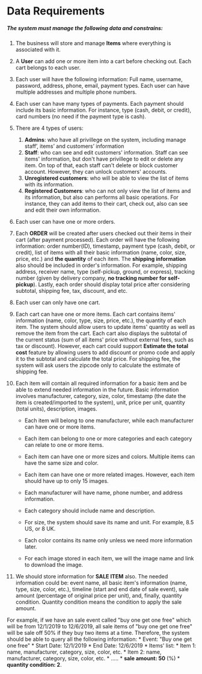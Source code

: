 # Data Requirements

##### The system must manage the following data and constrains: 

1. The business will store and manage **Items** where everything is associated with it.  

1. A **User** can add one or more item into a cart before checking out. Each cart belongs to each user.

1. Each user will have the following information: Full name, username, password, address, phone, email, payment types. Each user can have multiple addresses and multiple phone numbers.

1. Each user can have many types of payments. Each payment should include its basic information. For instance, type (cash, debit, or credit), card numbers (no need if the payment type is cash).

1. There are 4 types of users:

    1. **Admins**: who have all privillege on the system, including manage staff’, items’ and customers’ information
    1. **Staff**: who can see and edit customers' information. Staff can see items' information, but don't have privillege to edit or delete any item. On top of that, each staff can't delete or block customer account. However, they can unlock customers' accounts.
    1. **Unregistered customers**: who will be able to view the list of items with its information.
    1. **Registered Customers**: who can not only view the list of items and its information, but also can performs all basic operations. For instance, they can add items to their cart, check out, also can see and edit their own information.

1. Each user can have one or more orders.

1. Each **ORDER** will be created after users checked out their items in their cart (after payment processed). Each order will have the following information: order number(ID), timestamp, payment type (cash, debit, or credit), list of items with all their basic information (name, color, size, price, etc.) and **the quantity** of each item. The **shipping information** also should be included in order's information. For example, shipping address, receiver name, type (self-pickup, ground, or express), tracking number (given by delivery company, **no tracking number for self-pickup**). Lastly, each order should display total price after considering subtotal, shipping fee, tax, discount, and etc.

1. Each user can only have one cart.

1. Each cart can have one or more items. Each cart contains items' information (name, color, type, size, price, etc.), the quantity of each item. The system should allow users to update items' quantity as well as remove the item from the cart. Each cart also displays the subtotal of the current status (sum of all items' price without external fees, such as tax or discount). However, each cart could support **Estimate the total cost** feature by allowing users to add discount or promo code and apply it to the subtotal and calculate the total price. For shipping fee, the system will ask users the zipcode only to calculate the estimate of shipping fee.

1. Each item will contain all required information for a basic item and be able to extend needed information in the future. Basic information involves manufacturer, category, size, color, timestamp (the date the item is created/imported to the system), unit, price per unit, quantity (total units), description, images.

    * Each item will belong to one manufacturer, while each manufacturer can have one or more items.

    * Each item can belong to one or more categories and each category can relate to one or more items.

    * Each item can have one or more sizes and colors. Multiple items can have the same size and color.
    
    * Each item can have one or more related images. However, each item should have up to only 15 images.

    * Each manufacturer will have name, phone number, and address information.

    * Each category should include name and description.

    * For size, the system should save its name and unit. For example, 8.5 US, or 8 UK.

    * Each color contains its name only unless we need more information later.

    * For each image stored in each item, we will the image name and link to download the image.

1. We should store information for **SALE ITEM** also. The needed information could be: event name, all basic item's information (name, type, size, color, etc.), timeline (start and end date of sale event), sale amount (percentage of original price per unit), and, finally, quantity condition. Quantity condition means the condition to apply the sale amount. 

For example, if we have an sale event called "buy one get one free" which will be from 12/1/2019 to 12/6/2019, all sale items of "buy one get one free" will be sale off 50% if they buy two items at a time. Therefore, the system should be able to query all the following information:
    * Event: "Buy one get one free"
    * Start Date: 12/1/2019
    * End Date: 12/6/2019
    * Items' list:
        * Item 1: name, manufacturer, category, size, color, etc.
        * Item 2: name, manufacturer, category, size, color, etc.
        * .....
    * **sale amount: 50** (%)
    * **quantity condition: 2**.


